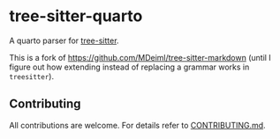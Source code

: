 # tree-sitter-quarto

A quarto parser for [tree-sitter](https://github.com/tree-sitter/).

This is a fork of <https://github.com/MDeiml/tree-sitter-markdown>
(until I figure out how extending instead of replacing a grammar works in `treesitter`).

## Contributing

All contributions are welcome. For details refer to [CONTRIBUTING.md].

[CONTRIBUTING.md]: https://github.com/jmbuhr/tree-sitter-quarto/blob/split_parser/CONTRIBUTING.md

